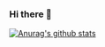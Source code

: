 ### Hi there 👋

[![Anurag's github stats](https://github-readme-stats.vercel.app/api?username=kenzotong)](https://github.com/anuraghazra/github-readme-stats)

<!--
**Kenzotong/Kenzotong** is a ✨ _special_ ✨ repository because its `README.md` (this file) appears on your GitHub profile.

Here are some ideas to get you started:

- 🔭 I’m currently working on ...
- 🌱 I’m currently learning ...
- 👯 I’m looking to collaborate on ...
- 🤔 I’m looking for help with ...
- 💬 Ask me about ...
- 📫 How to reach me: ...
- 😄 Pronouns: ...
- ⚡ Fun fact: ...
-->

